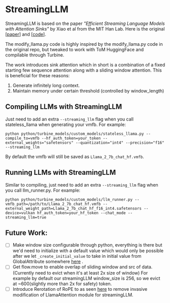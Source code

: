 # StreamingLLM

StreamingLLM is based on the paper *"Efficient Streaming Language Models with Attention Sinks"* by  Xiao et al from the MIT Han Lab.  Here is the original [[paper](http://arxiv.org/abs/2309.17453)] and [[code](https://github.com/mit-han-lab/streaming-llm)].

The modify_llama.py code is highly inspired by the modify_llama.py code in the original repo, but tweaked to work with ToM HuggingFace and compilable through Turbine.

The work introduces sink attention which in short is a combination of a fixed starting few sequence attention along with a sliding window attention. This is beneficial for these reasons:

1) Generate infinitely long context.
2) Maintain memory under certain threshold (controlled by window_length)


## Compiling LLMs with StreamingLLM

Just need to add an extra `--streaming_llm` flag when you call stateless_llama when generating your vmfb. For example:
```
python python/turbine_models/custom_models/stateless_llama.py --compile_to=vmfb --hf_auth_token=your_token --external_weights="safetensors" --quantization="int4" --precision="f16" --streaming_llm
```

By default the vmfb will still be saved as `Llama_2_7b_chat_hf.vmfb`.

## Running LLMs with StreamingLLM

Similar to compiling, just need to add an extra `--streaming_llm` flag when you call llm_runner.py. For example:
```
python python/turbine_models/custom_models/llm_runner.py --vmfb_path=/path/to/Llama_2_7b_chat_hf.vmfb --external_weight_path=Llama_2_7b_chat_hf_f16_int4.safetensors --device=vulkan hf_auth_token=your_hf_token --chat_mode --streaming_llm=true
```

## Future Work:
- [ ] Make window size configurable through python, everything is there but we'd need to initialize with a default value which would only be possible after we let `_create_initial_value` to take in initial value from GlobalAttribute somewhere [here](https://github.com/nod-ai/SHARK-Turbine/blob/18e8a4100b61adfd9425dd32f780dc5f90017813/python/shark_turbine/aot/support/ir_utils.py#L284-L316) . 
- [ ] Get flow.move to enable overlap of sliding window and src of data. (Currently need to evict when it's at least 2x size of window) For example by default our streamingLLM window_size is 256, so we evict at ~600(slightly more than 2x for safety) token.
- [ ] Introduce Rerotation of RoPE to as seen [here](https://github.com/huggingface/transformers/blob/c2d283a64a7f33547952e3eb0fa6533fc375bcdd/src/transformers/cache_utils.py#L213-L218) to remove invasive modification of LlamaAttention module for streamingLLM.